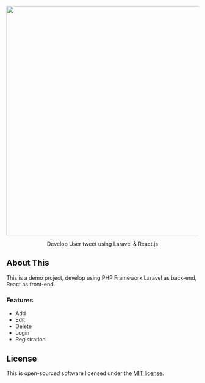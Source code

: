 <p align="center"><a href="https://laravel.com" target="_blank">
<img src="https://dev-mamun.github.io/tweet-react/public/tweet.png" width="600"></a></p>

<p align="center">
Develop User tweet using Laravel & React.js
</p>

## About This

This is a demo project, develop using PHP Framework Laravel as back-end, React as front-end.

### Features

- Add
- Edit
- Delete
- Login
- Registration


## License

This is open-sourced software licensed under the [MIT license](https://opensource.org/licenses/MIT).
